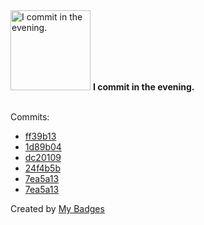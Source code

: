 <img src="https://my-badges.github.io/my-badges/evening-commits.png" alt="I commit in the evening." title="I commit in the evening." width="128">
<strong>I commit in the evening.</strong>
<br><br>

Commits:

- <a href="https://github.com/pfefferle/homeygotchi/commit/ff39b13af65f0c131f2cb9b8e069574b79a381ca">ff39b13</a>
- <a href="https://github.com/pfefferle/homeygotchi/commit/1d89b045577c752cfdd6b73603896de6a652750b">1d89b04</a>
- <a href="https://github.com/pfefferle/homeygotchi/commit/dc20109dbcef82a40838b979e07de371108a71b0">dc20109</a>
- <a href="https://github.com/pfefferle/homeygotchi/commit/24f4b5bd19c5ac967163240cacd5bab34ac83edf">24f4b5b</a>
- <a href="https://github.com/pfefferle/homeygotchi/commit/7ea5a13b3f3df7246a3feb5ed5d39b5d09346efe">7ea5a13</a>
- <a href="https://github.com/pfefferle/M5-AtomS3-palnagotchi/commit/7ea5a13b3f3df7246a3feb5ed5d39b5d09346efe">7ea5a13</a>


Created by <a href="https://github.com/my-badges/my-badges">My Badges</a>